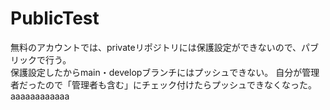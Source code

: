 # PublicTest
無料のアカウントでは、privateリポジトリには保護設定ができないので、パブリックで行う。  
保護設定したからmain・developブランチにはプッシュできない。
自分が管理者だったので「管理者も含む」にチェック付けたらプッシュできなくなった。
aaaaaaaaaaaa